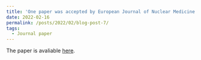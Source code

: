 ```yaml
---
title: 'One paper was accepted by European Journal of Nuclear Medicine and Molecular Imaging (IF=10.057)'
date: 2022-02-16
permalink: /posts/2022/02/blog-post-7/
tags:
  - Journal paper
---
```


The paper is avaliable [here](https://link.springer.com/article/10.1007/s00259-022-05718-8).

